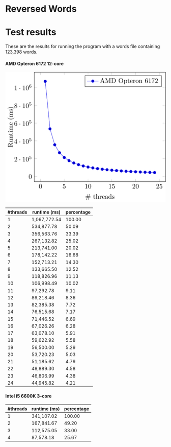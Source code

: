 Reversed Words
==============

# Test results

These are the results for running the program
with a words file containing 123,398 words.


#### AMD Opteron 6172 12-core

![](opteron-graph.png)

| #threads | runtime (ms) | percentage |
|----------|--------------|------------|
|        1 | 1,067,772.54 |     100.00 |
|        2 |   534,877.78 |      50.09 |
|        3 |   356,563.76 |      33.39 |
|        4 |   267,132.82 |      25.02 |
|        5 |   213,741.00 |      20.02 |
|        6 |   178,142.22 |      16.68 |
|        7 |   152,713.21 |      14.30 |
|        8 |   133,665.50 |      12.52 |
|        9 |   118,826.96 |      11.13 |
|       10 |   106,998.49 |      10.02 |
|       11 |    97,292.78 |       9.11 |
|       12 |    89,218.46 |       8.36 |
|       13 |    82,385.38 |       7.72 |
|       14 |    76,515.68 |       7.17 |
|       15 |    71,446.52 |       6.69 |
|       16 |    67,026.26 |       6.28 |
|       17 |    63,078.10 |       5.91 |
|       18 |    59,622.92 |       5.58 |
|       19 |    56,500.00 |       5.29 |
|       20 |    53,720.23 |       5.03 |
|       21 |    51,185.62 |       4.79 |
|       22 |    48,889.30 |       4.58 |
|       23 |    46,806.99 |       4.38 |
|       24 |    44,945.82 |       4.21 |

#### Intel i5 6600K 3-core

| #threads | runtime (ms) | percentage |
|----------|--------------|------------|
|        1 |   341,107.02 |     100.00 |
|        2 |   167,841.67 |      49.20 |
|        3 |   112,575.05 |      33.00 |
|        4 |    87,578.18 |      25.67 |
